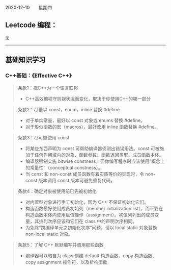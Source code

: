 2020-12-10　　星期四
## Leetcode 编程：
    无
---
## 基础知识学习

### C++基础：《Effective C++》
> 条款1：视C++为一个语言联邦
> - C++高效编程守则视状况而变化，取决于你使用C++的哪一部分

> 条款2：尽量以 const，enum，inline 替换 #define
> - 对于单纯常量，最好以 const 对象或 enums 替换 #define。
> - 对于形似函数的宏（macros），最好改用 inline 函数替换 #define。

> 条款3：尽可能使用 const
> - 将某些东西声明为 const 可帮助编译器侦测出错误用法。const 可被施加于任何作用域内的对象、函数参数、函数返回类型、成员函数本体。
> - 编译器强制实施 bitwise constness，但你编写程序时应该使用“概念上的常量性”（conceptual constness）。
> - 当 const 和 non-const 成员函数有着实质等价的实现时，令 non-const 版本调用 const 版本可避免重复代码。

> 条款4：确定对象被使用前已先被初始化
> - 对内置型对象进行手工初始化，因为 C++ 不保证初始化它们。
> - 构造函数最好使用成员初始列（member initialization list），而不要在构造函数本体内使用赋值操作（assignment）。初值列列出的成员变量，其排列次序应该和它们在 class 中的声明次序相同。
> - 为免除“跨编译单元之初始化次序”问题，请以 local static 对象替换 non-local static 对象。

> 条款5：了解 C++ 默默编写并调用那些函数
> - 编译器可以暗自为 class 创建 default 构造函数、copy 构造函数、copy assignment 操作符，以及析构函数